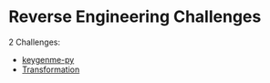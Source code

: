 # Reverse Engineering Challenges

2 Challenges: 
- [keygenme-py](keygenme-py.md)
- [Transformation](Transformation.md)

